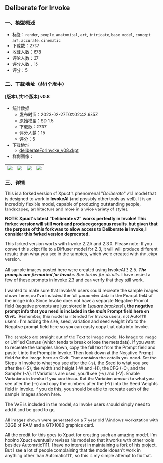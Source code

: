 ## Deliberate for Invoke
### 一、模型概述

- 标签：`render`, `people`, `anatomical`, `art`, `intricate`, `base model`, `concept art`, `accurate`, `cinematic`
- 下载数：2737
- 收藏人数：678
- 评论人数：37
- 评分人数：15
- 评分：5

### 二、下载地址（共1个版本）

#### [版本1/共1个版本] v0.8

- 统计数据
  - 发布时间：2023-02-27T02:02:42.685Z
  - 原始模型：SD 1.5
  - 下载数：2737
  - 评分人数：15
  - 评分：5
- 下载地址
  - [deliberateForInvoke_v08.ckpt](https://civitai.com/api/download/models/6500)
- 样例图像：

| <img src="https://image.civitai.com/xG1nkqKTMzGDvpLrqFT7WA/3f272887-88cf-4295-1820-7c0303313600/width=450/71564.jpeg" /> | <img src="https://image.civitai.com/xG1nkqKTMzGDvpLrqFT7WA/69b46e3c-61e7-4263-af59-efc29fa83c00/width=450/71952.jpeg" /> | <img src="https://image.civitai.com/xG1nkqKTMzGDvpLrqFT7WA/6a8bb3db-7031-4d07-367f-7da7f4490200/width=450/71384.jpeg" /> | <img src="https://image.civitai.com/xG1nkqKTMzGDvpLrqFT7WA/4dca6d62-7321-4c96-885a-ecb6b2e46400/width=450/58576.jpeg" /> |
| ---- | ---- | ---- | ---- |


### 三、详情
<p>This is a forked version of Xpuct's phenomenal "<em>Deliberate</em>" v1.1 model that is designed to work in <strong>InvokeAI</strong> (and possibly other tools as well). It is an incredibly flexible model, capable of producing outstanding people, landscapes, architecture and more in a wide variety of styles.<br /></p><p><strong>NOTE:  Xpuct's latest "Deliberate v2" works perfectly in Invoke!  This forked version will still work and produce gorgeous results, but given that the purpose of this fork was to allow access to Deliberate in Invoke, I consider this forked version deprecated.</strong><br /></p><p>This forked version works with Invoke 2.2.5 and 2.3.0. Please note: If you convert this .ckpt file to a Diffuser model for 2.3, it will will produce different results than what you see in the samples, which were created with the .ckpt version.<br /><br />All sample images posted here were created using InvokeAI 2.2.5. <strong><em>The prompts are formatted for Invoke.</em></strong><em> See below for details. </em>I have tested a few of these prompts in Invoke 2.3 and can verify that they still work. <br /><br />I wanted to make sure that InvokeAI users could recreate the sample images shown here, so I've included the full parameter data in the Prompt field of the image info. Since Invoke does not have a separate Negative Prompt field (negative prompts are just stored in [<em>square brackets</em>]), <strong>the negative prompt info that you need is included in the <em>main</em> Prompt field here on Civit.</strong> (Remember, this model is intended for Invoke users, not Auto1111 users.) I'm adding the size, seed, variation and seed weight info to the Negative prompt field here so you can easily copy that data into Invoke.<br /><br />The samples are straight out of the Text to Image mode. No Image to Image or Unified Canvas (which tends to break or lose the metadata). If you want to recreate the samples shown, copy the full text from the Prompt field and paste it into the Prompt in Invoke. Then look down at the Negative Prompt field for the image here on Civit. That contains the details you need. Set the Steps in Invoke to what you see after the (-s), the Seed to what you see after the (-S), the width and height (-W and -H), the CFG (-C), and the Sampler (-A). If Variations are used, you'll see (-v) and (-V). Enable Variations in Invoke if you see these. Set the Variation amount to what you see after the (-v) and copy the numbers after the (-V) into the Seed Weights field in Invoke. If you do this, you should be able to recreate each of the sample images shown here.<br /><br />The VAE is included in the model, so Invoke users should simply need to add it and be good to go.<br /><br />All images shown were generated on a 7 year old Windows workstation with 32GB of RAM and a GTX1080 graphics card.<br /></p><p>All the credit for this goes to Xpuct for creating such an amazing model. I'm hoping Xpuct eventually revises his model so that it works with other tools besides Automatic1111. I have no interest in maintaining a fork of his project. But I see a lot of people complaining that the model doesn't work in anything other than Automatic1111, so this is my simple attempt to fix that.</p>